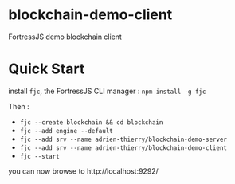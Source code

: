 # blockchain-demo-client
FortressJS demo blockchain client

# Quick Start

install `fjc`, the FortressJS CLI manager : `npm install -g fjc`

Then :

* `fjc --create blockchain && cd blockchain`
* `fjc --add engine --default`
* `fjc --add srv --name adrien-thierry/blockchain-demo-server`
* `fjc --add srv --name adrien-thierry/blockchain-demo-client`
* `fjc --start`

you can now browse to http://localhost:9292/
